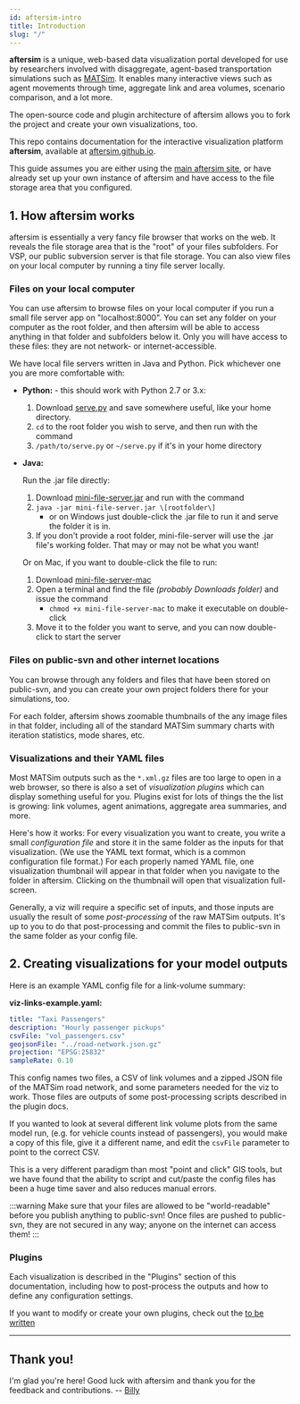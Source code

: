 ```yaml
---
id: aftersim-intro
title: Introduction
slug: "/"
---
```


**aftersim** is a unique, web-based data visualization portal developed for use by researchers involved with disaggregate, agent-based transportation simulations such as [MATSim](https://matsim.org). It enables many interactive views such as agent movements through time, aggregate link and area volumes, scenario comparison, and a lot more.

The open-source code and plugin architecture of aftersim allows you to fork the project and create your own visualizations, too.

This repo contains documentation for the interactive visualization platform **aftersim**, available at [aftersim.github.io](https://avoev-vsp.github.io).

This guide assumes you are either using the [main aftersim site](https://aftersim.github.io), or have already set up your own instance of aftersim and have access to the file storage area that you configured.

## 1. How aftersim works

aftersim is essentially a very fancy file browser that works on the web. It reveals the file storage area that is the "root" of your files subfolders. For VSP, our public subversion server is that file storage. You can also view files on your local computer by running a tiny file server locally.

### Files on your local computer

You can use aftersim to browse files on your local computer if you run a small file server app on "localhost:8000". You can set any folder on your computer as the root folder, and then aftersim will be able to access anything in that folder and subfolders below it. Only you will have access to these files: they are not network- or internet-accessible.

We have local file servers written in Java and Python. Pick whichever one you are more comfortable with:

- **Python:** - this should work with Python 2.7 or 3.x:

  1. Download [serve.py](https://raw.githubusercontent.com/aftersim/aftersim.github.io/source/scripts/serve.py) and save somewhere useful, like your home directory.
  2. `cd` to the root folder you wish to serve, and then run with the command
  3. `/path/to/serve.py` or `~/serve.py` if it's in your home directory

- **Java:**

  Run the .jar file directly:

  1. Download [mini-file-server.jar](https://github.com/aftersim/mini-file-server/raw/master/bin/mini-file-server.jar) and run with the command
  2. `java -jar mini-file-server.jar \[rootfolder\]`
     - or on Windows just double-click the .jar file to run it and serve the folder it is in.
  3. If you don't provide a root folder, mini-file-server will use the .jar file's working folder. That may or may not be what you want!

  Or on Mac, if you want to double-click the file to run:

  1. Download [mini-file-server-mac](https://github.com/aftersim/mini-file-server/raw/master/bin/mini-file-server-mac)
  2. Open a terminal and find the file _(probably Downloads folder)_ and issue the command
     - `chmod +x mini-file-server-mac` to make it executable on double-click
  3. Move it to the folder you want to serve, and you can now double-click to start the server

### Files on public-svn and other internet locations

You can browse through any folders and files that have been stored on public-svn, and you can create your own project folders there for your simulations, too.

For each folder, aftersim shows zoomable thumbnails of the any image files in that folder, including all of the standard MATSim summary charts with iteration statistics, mode shares, etc.

### Visualizations and their YAML files

Most MATSim outputs such as the `*.xml.gz` files are too large to open in a web browser, so there is also a set of _visualization plugins_ which can display something useful for you. Plugins exist for lots of things the the list is growing: link volumes, agent animations, aggregate area summaries, and more.

Here's how it works: For every visualization you want to create, you write a small _configuration file_ and store it in the same folder as the inputs for that visualization. (We use the YAML text format, which is a common configuration file format.) For each properly named YAML file, one visualization thumbnail will appear in that folder when you navigate to the folder in aftersim. Clicking on the thumbnail will open that visualization full-screen.

Generally, a viz will require a specific set of inputs, and those inputs are usually the result of some _post-processing_ of the raw MATSim outputs. It's up to you to do that post-processing and commit the files to public-svn in the same folder as your config file.

## 2. Creating visualizations for your model outputs

Here is an example YAML config file for a link-volume summary:

**viz-links-example.yaml:**

```yaml
title: "Taxi Passengers"
description: "Hourly passenger pickups"
csvFile: "vol_passengers.csv"
geojsonFile: "../road-network.json.gz"
projection: "EPSG:25832"
sampleRate: 0.10
```

This config names two files, a CSV of link volumes and a zipped JSON file of the MATSim road network, and some parameters needed for the viz to work. Those files are outputs of some post-processing scripts described in the plugin docs.

If you wanted to look at several different link volume plots from the same model run, (e.g. for vehicle counts instead of passengers), you would make a copy of this file, give it a different name, and edit the `csvFile` parameter to point to the correct CSV.

This is a very different paradigm than most "point and click" GIS tools, but we have found that the ability to script and cut/paste the config files has been a huge time saver and also reduces manual errors.

:::warning
Make sure that your files are allowed to be "world-readable" before you publish anything to public-svn! Once files are pushed to public-svn, they are not secured in any way; anyone on the internet can access them!
:::

### Plugins

Each visualization is described in the "Plugins" section of this documentation, including how to post-process the outputs and how to define any configuration settings.

If you want to modify or create your own plugins, check out the [to be written](/)

---

## Thank you!

I'm glad you're here! Good luck with aftersim and thank you for the feedback and contributions. -- [Billy](https://github.com/billyc)
